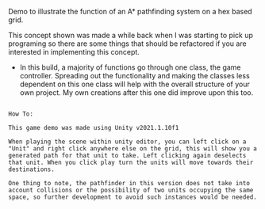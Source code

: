 Demo to illustrate the function of an A* pathfinding system on a hex based grid.

This concept shown was made a while back when I was starting to pick up programing so there are some things that should be refactored if you are interested in implementing this concept.
- In this build, a majority of functions go through one class, the game controller. Spreading out the functionality and making the classes less dependent on this one class will help with the overall structure of your own project. My own creations after this one did improve upon this too.

```

How To:

This game demo was made using Unity v2021.1.10f1

When playing the scene within unity editor, you can left click on a "Unit" and right click anywhere else on the grid, this will show you a generated path for that unit to take. Left clicking again deselects that unit. When you click play turn the units will move towards their destinations.

One thing to note, the pathfinder in this version does not take into account collisions or the possibility of two units occupying the same space, so further development to avoid such instances would be needed.